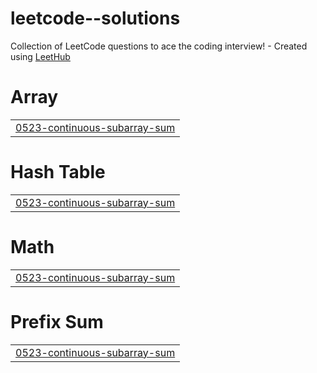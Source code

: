 # leetcode--solutions
Collection of LeetCode questions to ace the coding interview! - Created using [LeetHub](https://github.com/QasimWani/LeetHub)


# Array
|  |
| ------- |
| [0523-continuous-subarray-sum](https://github.com/Santhosh6207/leetcode--solutions/tree/master/0523-continuous-subarray-sum) |
# Hash Table
|  |
| ------- |
| [0523-continuous-subarray-sum](https://github.com/Santhosh6207/leetcode--solutions/tree/master/0523-continuous-subarray-sum) |
# Math
|  |
| ------- |
| [0523-continuous-subarray-sum](https://github.com/Santhosh6207/leetcode--solutions/tree/master/0523-continuous-subarray-sum) |
# Prefix Sum
|  |
| ------- |
| [0523-continuous-subarray-sum](https://github.com/Santhosh6207/leetcode--solutions/tree/master/0523-continuous-subarray-sum) |